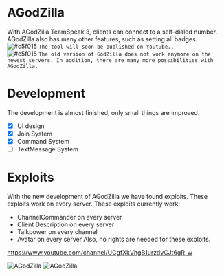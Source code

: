 # AGodZilla
With AGodZilla TeamSpeak 3, clients can connect to a self-dialed number. AGodZilla also has many other features, such as setting all badges.
![#c5f015](https://placehold.it/15/c5f015/000000?text=+) `The tool will soon be published on Youtube..`  
![#c5f015](https://placehold.it/15/c5f015/000000?text=+) `The old version of GodZilla does not work anymore on the newest servers. In addition, there are many more possibilities with AGodZilla.`  

# Development
The development is almost finished, only small things are improved.
- [x] UI design
- [x] Join System
- [x] Command System
- [ ] TextMessage System 

# Exploits

With the new development of AGodZilla we have found exploits. These exploits work on every server.
These exploits currently work:
- ChannelCommander on every server
- Client Description on every server
- Talkpower on every channel
- Avatar on every server
Also, no rights are needed for these exploits.


https://www.youtube.com/channel/UCgfXkVhgB1urzdvCJt6gR_w

![AGodZilla](https://files.catbox.moe/du121t.png)
![AGodZilla](https://files.catbox.moe/lna1qs.png)
